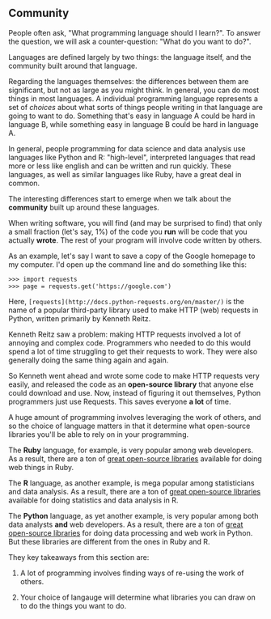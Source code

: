 ## Community

People often ask, "What programming language should I learn?". To answer the question, we will ask a counter-question: "What do you want to do?".

Languages are defined largely by two things: the language itself, and the community built around that language.

Regarding the languages themselves: the differences between them are significant, but not as large as you might think. In general, you can do most things in most languages. A individual programming language represents a set of *choices* about what sorts of things people writing in that language are going to want to do. Something that's easy in language A could be hard in language B, while something easy in language B could be hard in language A.

In general, people programming for data science and data analysis use languages like Python and R: "high-level", interpreted languages that read more or less like english and can be written and run quickly. These languages, as well as similar languages like Ruby, have a great deal in common.

The interesting differences start to emerge when we talk about the **community** built up around these languages.

When writing software, you will find (and may be surprised to find) that only a small fraction (let's say, 1%) of the code you **run** will be code that you actually **wrote**. The rest of your program will involve code written by others.

As an example, let's say I want to save a copy of the Google homepage to my computer. I'd open up the command line and do something like this:

```
>>> import requests
>>> page = requests.get('https://google.com')
```

Here, `[requests](http://docs.python-requests.org/en/master/)` is the name of a popular third-party library used to make HTTP (web) requests in Python, written primarily by Kenneth Reitz.

Kenneth Reitz saw a problem: making HTTP requests involved a lot of annoying and complex code. Programmers who needed to do this would spend a lot of time struggling to get their requests to work. They were also generally doing the same thing again and again.

So Kenneth went ahead and wrote some code to make HTTP requests very easily, and released the code as an **open-source library** that anyone else could download and use. Now, instead of figuring it out themselves, Python programmers just use Requests. This saves everyone **a lot** of time.

A huge amount of programming involves leveraging the work of others, and so the choice of language matters in that it determine what open-source libraries you'll be able to rely on in your programming.

The **Ruby** language, for example, is very popular among web developers. As a result, there are a ton of [great open-source libraries](https://rubygems.org/) available for doing web things in Ruby.

The **R** language, as another example, is mega popular among statisticians and data analysis. As a result, there are a ton of [great open-source libraries](https://cran.r-project.org/) available for doing statistics and data analysis in R.

The **Python** language, as yet another example, is very popular among both data analysts **and** web developers. As a result, there are a ton of [great open-source libraries](https://pypi.python.org/pypi) for doing data processing and web work in Python. But these libraries are different from the ones in Ruby and R.

They key takeaways from this section are:

1. A lot of programming involves finding ways of re-using the work of others.

2. Your choice of langauge will determine what libraries you can draw on to do the things you want to do.

